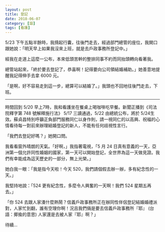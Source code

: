 ```yaml
---
layout: post
title: 登記
date: 2018-06-07
category: [謅]
tags: [看護]
---
```


5/23 下午五點半餘時，我揹起行囊，往後門走去，經過部門總管的座位，我開口跟她說：「明天早上如果我沒來上班，就是去戶政事務所登記中。」

經我在走道上這麼一公布，本來低頭苦幹的整排同事不約而同抬頭轉向看著我。

<!--more-->

總管站起來，「終於要去登記了，恭喜啊！記得要向公司領結婚補助。」她善意地提醒我記得伸手去拿 6000 元。

「是啊，好不容易走到這一步，總算可以結婚了。」我頭也不回地往後門走去，下班。

*******

時間回到 5/20 早上7時，我和看護坐在餐桌上喝咖啡吃早餐。新聞正播到《司法院釋字第 748 號解釋施行法》 5/17 三讀通過，5/22 由總統公布，將於 5/24生效。蘇貞昌特別呼籲正負部門服務同仁以身作則，請一視同仁的以高興、祝福的心情看待每一對前來辦理結婚登記的新人，不能有任何歧視性言行。

「我們去登記好嗎？」她開口問。

我看看窗外晴朗的天氣。「好啊，」我指著電視，「5 月 24 日真有意義的一天，亞洲第一個允許同性婚姻的國家，第一天可以開始登記，全世界為這一天做見證。我們有幸能成為這天歷史的一部分，無上光榮。」

她白我一眼：「我是指今天啦！今天 520，我們請個假去辦一辦，多有紀念性的一天。」

我堅持地說：「524 更有紀念性，多麼令人興奮的一天啊！我們 524 星期五再去。」

「你 524 去跟人家湊什麼熱鬧？信義戶政事務所正在辦同性伴侶登記結婚婚禮派對，人家忙到翻，誰有空理你啊！況且我們倆是要去信義戶政事務所『耶』 (台語：揶揄的意思) 人家還是去被人家『耶』啊？」

待續...
